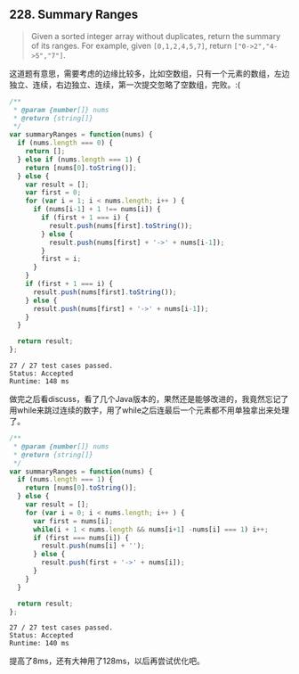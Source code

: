 ## 228. Summary Ranges
> Given a sorted integer array without duplicates, return the summary of its ranges.
> For example, given `[0,1,2,4,5,7]`, return `["0->2","4->5","7"]`.

这道题有意思，需要考虑的边缘比较多，比如空数组，只有一个元素的数组，左边独立、连续，右边独立、连续，第一次提交忽略了空数组，完败。:(
```js
/**
 * @param {number[]} nums
 * @return {string[]}
 */
var summaryRanges = function(nums) {
  if (nums.length === 0) {
    return [];
  } else if (nums.length === 1) {
    return [nums[0].toString()];
  } else {
    var result = [];
    var first = 0;
    for (var i = 1; i < nums.length; i++ ) {
      if (nums[i-1] + 1 !== nums[i]) {
        if (first + 1 === i) {
          result.push(nums[first].toString());
        } else {
          result.push(nums[first] + '->' + nums[i-1]);
        }
        first = i;
      }
    }
    if (first + 1 === i) {
      result.push(nums[first].toString());
    } else {
      result.push(nums[first] + '->' + nums[i-1]);
    }
  }

  return result;
};
```
```
27 / 27 test cases passed.
Status: Accepted
Runtime: 148 ms
```
做完之后看discuss，看了几个Java版本的，果然还是能够改进的，我竟然忘记了用while来跳过连续的数字，用了while之后连最后一个元素都不用单独拿出来处理了。
```js
/**
 * @param {number[]} nums
 * @return {string[]}
 */
var summaryRanges = function(nums) {
  if (nums.length === 1) {
    return [nums[0].toString()];
  } else {
    var result = [];
    for (var i = 0; i < nums.length; i++ ) {
      var first = nums[i];
      while(i + 1 < nums.length && nums[i+1] -nums[i] === 1) i++;
      if (first === nums[i]) {
        result.push(nums[i] + '');
      } else {
        result.push(first + '->' + nums[i]);
      }
    }
  }

  return result;
};
```
```
27 / 27 test cases passed.
Status: Accepted
Runtime: 140 ms
```
提高了8ms，还有大神用了128ms，以后再尝试优化吧。
